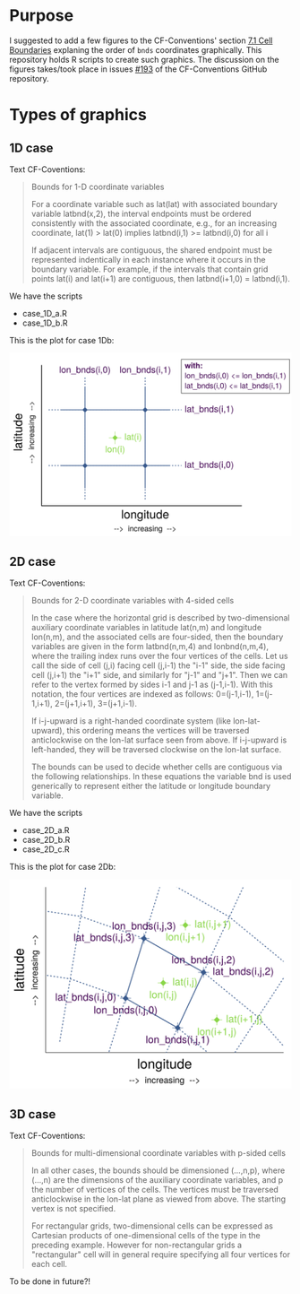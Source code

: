 # Purpose

I suggested to add a few figures to the CF-Conventions' section [7.1 Cell Boundaries](http://cfconventions.org/Data/cf-conventions/cf-conventions-1.7/cf-conventions.html#cell-boundaries) explaning the order of `bnds` coordinates graphically. This repository holds R scripts to create such graphics. The discussion on the figures takes/took place in issues [#193](https://github.com/cf-convention/cf-conventions/issues/193) of the CF-Conventions GitHub repository.


# Types of graphics

## 1D case

Text CF-Coventions:

> Bounds for 1-D coordinate variables  
>   
> For a coordinate variable such as lat(lat) with associated boundary variable latbnd(x,2), the interval endpoints must be ordered consistently with the associated coordinate, e.g., for an increasing coordinate, lat(1) > lat(0) implies latbnd(i,1) >= latbnd(i,0) for all i  
>   
> If adjacent intervals are contiguous, the shared endpoint must be represented indentically in each instance where it occurs in the boundary variable. For example, if the intervals that contain grid points lat(i) and lat(i+1) are contiguous, then latbnd(i+1,0) = latbnd(i,1).  


We have the scripts

* case_1D_a.R
* case_1D_b.R

This is the plot for case 1Db:

![alt text](pics/case_1D_b.png)


## 2D case

Text CF-Coventions:

> Bounds for 2-D coordinate variables with 4-sided cells  
>   
> In the case where the horizontal grid is described by two-dimensional auxiliary coordinate variables in latitude lat(n,m) and longitude lon(n,m), and the associated cells are four-sided, then the boundary variables are given in the form latbnd(n,m,4) and lonbnd(n,m,4), where the trailing index runs over the four vertices of the cells. Let us call the side of cell (j,i) facing cell (j,i-1) the "i-1" side, the side facing cell (j,i+1) the "i+1" side, and similarly for "j-1" and "j+1". Then we can refer to the vertex formed by sides i-1 and j-1 as (j-1,i-1). With this notation, the four vertices are indexed as follows: 0=(j-1,i-1), 1=(j-1,i+1), 2=(j+1,i+1), 3=(j+1,i-1).  
>   
> If i-j-upward is a right-handed coordinate system (like lon-lat-upward), this ordering means the vertices will be traversed anticlockwise on the lon-lat surface seen from above. If i-j-upward is left-handed, they will be traversed clockwise on the lon-lat surface.  
>   
> The bounds can be used to decide whether cells are contiguous via the following relationships. In these equations the variable bnd is used generically to represent either the latitude or longitude boundary variable.


We have the scripts

* case_2D_a.R
* case_2D_b.R
* case_2D_c.R


This is the plot for case 2Db:

![alt text](pics/case_2D_b.png)



## 3D case

Text CF-Coventions:

> Bounds for multi-dimensional coordinate variables with p-sided cells  
>   
> In all other cases, the bounds should be dimensioned (...,n,p), where (...,n) are the dimensions of the auxiliary coordinate variables, and p the number of vertices of the cells. The vertices must be traversed anticlockwise in the lon-lat plane as viewed from above. The starting vertex is not specified.  
>   
> For rectangular grids, two-dimensional cells can be expressed as Cartesian products of one-dimensional cells of the type in the preceding example. However for non-rectangular grids a "rectangular" cell will in general require specifying all four vertices for each cell.

To be done in future?!
